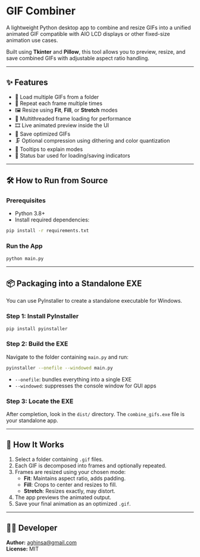 # GIF Combiner 

A lightweight Python desktop app to combine and resize GIFs into a unified animated GIF compatible with AIO LCD displays or other fixed-size animation use cases.

Built using **Tkinter** and **Pillow**, this tool allows you to preview, resize, and save combined GIFs with adjustable aspect ratio handling.

---

## ✨ Features

- 📁 Load multiple GIFs from a folder  
- 🔁 Repeat each frame multiple times  
- 🖼️ Resize using **Fit**, **Fill**, or **Stretch** modes  
- 🧵 Multithreaded frame loading for performance  
- 🎞️ Live animated preview inside the UI  
- 💾 Save optimized GIFs  
- 🗜️ Optional compression using dithering and color quantization  
- 💬 Tooltips to explain modes  
- 📌 Status bar used for loading/saving indicators  

---

## 🛠 How to Run from Source

### Prerequisites

- Python 3.8+
- Install required dependencies:
  
```bash
pip install -r requirements.txt
```

### Run the App

```bash
python main.py
```

---

## 📦 Packaging into a Standalone EXE

You can use PyInstaller to create a standalone executable for Windows.

### Step 1: Install PyInstaller

```bash
pip install pyinstaller
```

### Step 2: Build the EXE

Navigate to the folder containing `main.py` and run:

```bash
pyinstaller --onefile --windowed main.py
```

- `--onefile`: bundles everything into a single EXE  
- `--windowed`: suppresses the console window for GUI apps

### Step 3: Locate the EXE

After completion, look in the `dist/` directory. The `combine_gifs.exe` file is your standalone app.

---

## 📂 How It Works

1. Select a folder containing `.gif` files.
2. Each GIF is decomposed into frames and optionally repeated.
3. Frames are resized using your chosen mode:
   - **Fit**: Maintains aspect ratio, adds padding.
   - **Fill**: Crops to center and resizes to fill.
   - **Stretch**: Resizes exactly, may distort.
4. The app previews the animated output.
5. Save your final animation as an optimized `.gif`.

---

## 👨‍💻 Developer

**Author:** aghinsa@gmail.com  
**License:** MIT